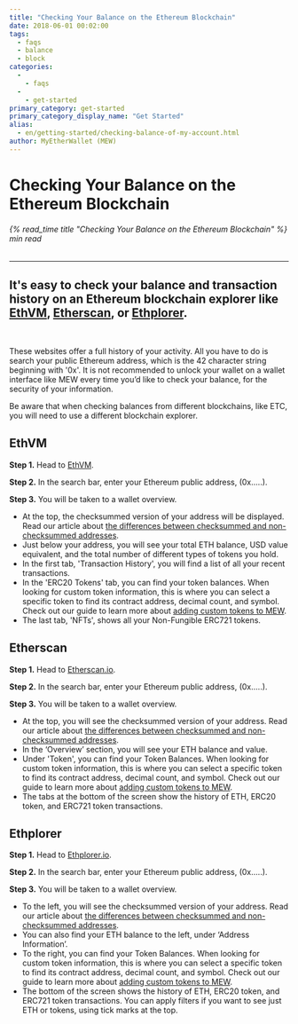 ```yaml
---
title: "Checking Your Balance on the Ethereum Blockchain"
date: 2018-06-01 00:02:00
tags:
  - faqs
  - balance
  - block
categories:
  - 
    - faqs
  - 
    - get-started
primary_category: get-started
primary_category_display_name: "Get Started"
alias:
  - en/getting-started/checking-balance-of-my-account.html
author: MyEtherWallet (MEW)
---
```


# **Checking Your Balance on the Ethereum Blockchain**

###### {% read_time title "Checking Your Balance on the Ethereum Blockchain" %} min read

* * *

## It's easy to check your balance and transaction history on an Ethereum blockchain explorer like [EthVM](https://www.ethvm.com), [Etherscan](https://etherscan.io), or [Ethplorer](https://ethplorer.io).

<br>

These websites offer a full history of your activity. All you have to do is search your public Ethereum address, which is the 42 character string beginning with '0x'. It is not recommended to unlock your wallet on a wallet interface like MEW every time you’d like to check your balance, for the security of your information.

Be aware that when checking balances from different blockchains, like ETC, you will need to use a different blockchain explorer.

## **EthVM**

**Step 1.** Head to [EthVM](https://www.ethvm.com).

**Step 2.** In the search bar, enter your Ethereum public address, (0x…..).

**Step 3.** You will be taken to a wallet overview.

-   At the top, the checksummed version of your address will be displayed. Read our article about [the differences between checksummed and non-checksummed addresses](/@@@@@@/common-issues/not-checksummed/).
-   Just below your address, you will see your total ETH balance, USD value equivalent, and the total number of different types of tokens you hold.
-   In the first tab, 'Transaction History', you will find a list of all your recent transactions.
-   In the 'ERC20 Tokens' tab, you can find your token balances. When looking for custom token information, this is where you can select a specific token to find its contract address, decimal count, and symbol. Check out our guide to learn more about [adding custom tokens to MEW](/@@@@@@/tokens/how-to-add-custom-token/).
-   The last tab, 'NFTs', shows all your Non-Fungible ERC721 tokens.

## **Etherscan**

**Step 1.** Head to [Etherscan.io](https://etherscan.io).

**Step 2.** In the search bar, enter your Ethereum public address, (0x…..).

**Step 3.** You will be taken to a wallet overview.

-   At the top, you will see the checksummed version of your address. Read our article about [the differences between checksummed and non-checksummed addresses](/@@@@@@/common-issues/not-checksummed/).
-   In the ‘Overview’ section, you will see your ETH balance and value.
-   Under 'Token', you can find your Token Balances. When looking for custom token information, this is where you can select a specific token to find its contract address, decimal count, and symbol. Check out our guide to learn more about [adding custom tokens to MEW](/@@@@@@/tokens/how-to-add-custom-token/).
-   The tabs at the bottom of the screen show the history of ETH, ERC20 token, and ERC721 token transactions.

## **Ethplorer**

**Step 1.** Head to [Ethplorer.io](https://ethplorer.io).

**Step 2.** In the search bar, enter your Ethereum public address, (0x…..).

**Step 3.** You will be taken to a wallet overview.

-   To the left, you will see the checksummed version of your address. Read our article about [the differences between checksummed and non-checksummed addresses](/@@@@@@/common-issues/not-checksummed/).
-   You can also find your ETH balance to the left, under ‘Address Information’.
-   To the right, you can find your Token Balances. When looking for custom token information, this is where you can select a specific token to find its contract address, decimal count, and symbol. Check out our guide to learn more about [adding custom tokens to MEW](/@@@@@@/tokens/how-to-add-custom-token/).
-   The bottom of the screen shows the history of ETH, ERC20 token, and ERC721 token transactions. You can apply filters if you want to see just ETH or tokens, using tick marks at the top.
